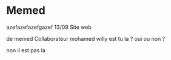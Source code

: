 # Memed
azefazefazefgazef 13/09
Site web 

de memed
Collaborateur mohamed
willy est tu la ?
oui ou non ?

non il est pas la 
